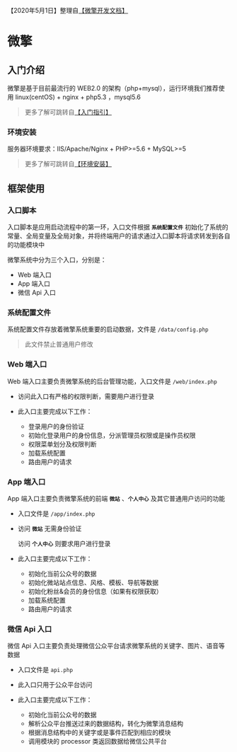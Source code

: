 【2020年5月1日】整理自[【微擎开发文档】](http://s.w7.cc/index.php?c=wiki&do=view&id=1&list=13)


# 微擎

## 入门介绍

微擎是基于目前最流行的 WEB2.0 的架构（php+mysql），运行环境我们推荐使用 linux(centOS) + nginx + php5.3 ，mysql5.6

> 更多了解可跳转自[【入门指引】](http://s.w7.cc/index.php?c=wiki&do=view&id=1&list=19)

### 环境安装

服务器环境要求：IIS/Apache/Nginx + PHP>=5.6 + MySQL>=5

> 更多了解可跳转自[【环境安装】](http://s.w7.cc/index.php?c=wiki&do=view&id=1&list=26)

## 框架使用

### 入口脚本

入口脚本是应用启动流程中的第一环，入口文件根据 **`系统配置文件`** 初始化了系统的常量、全局变量及全局对象，并将终端用户的请求通过入口脚本将请求转发到各自的功能模块中

微擎系统中分为三个入口，分别是：

* Web 端入口
* App 端入口
* 微信 Api 入口

### 系统配置文件

系统配置文件存放着微擎系统重要的启动数据，文件是 `/data/config.php`

> 此文件禁止普通用户修改

### Web 端入口

Web 端入口主要负责微擎系统的后台管理功能，入口文件是 `/web/index.php`

* 访问此入口有严格的权限判断，需要用户进行登录

* 此入口主要完成以下工作：

  * 登录用户的身份验证
  * 初始化登录用户的身份信息，分派管理员权限或是操作员权限
  * 权限菜单划分及权限判断
  * 加载系统配置
  * 路由用户的请求

### App 端入口

App 端入口主要负责微擎系统的前端 **`微站`** 、**`个人中心`** 及其它普通用户访问的功能

* 入口文件是 `/app/index.php`

* 访问 **`微站`** 无需身份验证

  访问 **`个人中心`** 则要求用户进行登录

* 此入口主要完成以下工作：

  * 初始化当前公众号的数据
  * 初始化微站站点信息、风格、模板、导航等数据
  * 初始化粉丝&会员的身份信息（如果有权限获取）
  * 加载系统配置
  * 路由用户的请求

### 微信 Api 入口

微信 Api 入口主要负责处理微信公众平台请求微擎系统的关键字、图片、语音等数据

* 入口文件是 `api.php`

* 此入口只用于公众平台访问

* 此入口主要完成以下工作：

  * 初始化当前公众号的数据
  * 解析公众平台推送过来的数据结构，转化为微擎消息结构
  * 根据消息结构中的关键字或是事件匹配到相应的模块
  * 调用模块的 processor 类返回数据给微信公共平台










